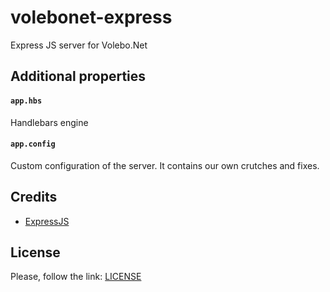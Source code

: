 # volebonet-express

Express JS server for Volebo.Net

## Additional properties

#### `app.hbs`

Handlebars engine

#### `app.config`

Custom configuration of the server. It contains our own crutches and fixes.

## Credits

* [ExpressJS](http://expressjs.com)

## License

Please, follow the link: [LICENSE](LICENSE)
